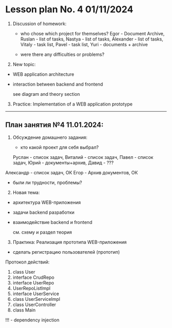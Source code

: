 # Lesson plan No. 4 01/11/2024
1. Discussion of homework:
    - who chose which project for themselves?
      Egor - Document Archive, Ruslan - list of tasks, Nastya - list of tasks, Alexander - list of tasks,
      Vitaly - task list, Pavel - task list, Yuri - documents + archive

    - were there any difficulties or problems?

2. New topic:
- WEB application architecture
- interaction between backend and frontend

  see diagram and theory section

3. Practice:
   Implementation of a WEB application prototype


----------------------------------------------------------

## План занятия №4 11.01.2024:

1. Обсуждение домашнего задания:
   - кто какой проект для себя выбрал?
   
   Руслан - список задач, Виталий - список задач, Павел - список задач, Юрий - документы+архив, Давид - ???

Александр - список задач, ОК
Егор - Архив документов, ОК

  - были ли трудности, проблемы?

2. Новая тема:
- архитектура WEB-приложения
- задачи backend разработки
- взаимодействие backend и frontend

   см. схему и раздел теория

3. Практика:
Реализация прототипа WEB-приложения
- сделать регистрацию пользователей (прототип) 

Протокол действий:
1. class User
2. interface CrudRepo<T>
3. interface UserRepo<User>
4. UserRepoListImpl
5. interface UserService
6. class UserServiceImpl
7. class UserController
8. class Main

!!! - dependency injection








